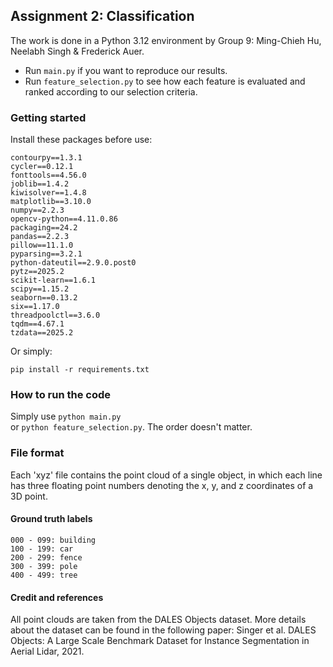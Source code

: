 ## Assignment 2: Classification
The work is done in a Python 3.12 environment by Group 9: Ming-Chieh Hu, Neelabh Singh & Frederick Auer. 
- Run `main.py` if you want to reproduce our results. 
- Run `feature_selection.py` to see how each feature is evaluated and ranked according to our selection criteria.

### Getting started
Install these packages before use:
```
contourpy==1.3.1
cycler==0.12.1
fonttools==4.56.0
joblib==1.4.2
kiwisolver==1.4.8
matplotlib==3.10.0
numpy==2.2.3
opencv-python==4.11.0.86
packaging==24.2
pandas==2.2.3
pillow==11.1.0
pyparsing==3.2.1
python-dateutil==2.9.0.post0
pytz==2025.2
scikit-learn==1.6.1
scipy==1.15.2
seaborn==0.13.2
six==1.17.0
threadpoolctl==3.6.0
tqdm==4.67.1
tzdata==2025.2
```
Or simply:
```
pip install -r requirements.txt
```

### How to run the code
Simply use `python main.py`  
or `python feature_selection.py`.
The order doesn't matter.

### File format
Each 'xyz' file contains the point cloud of a single object, in which each line has three floating point numbers denoting the x, y, and z coordinates of a 3D point.

#### Ground truth labels
```
000 - 099: building
100 - 199: car
200 - 299: fence
300 - 399: pole
400 - 499: tree
```
#### Credit and references
All point clouds are taken from the DALES Objects dataset. More details about the dataset can be found in the following paper:
Singer et al. DALES Objects: A Large Scale Benchmark Dataset for Instance Segmentation in Aerial Lidar, 2021.
